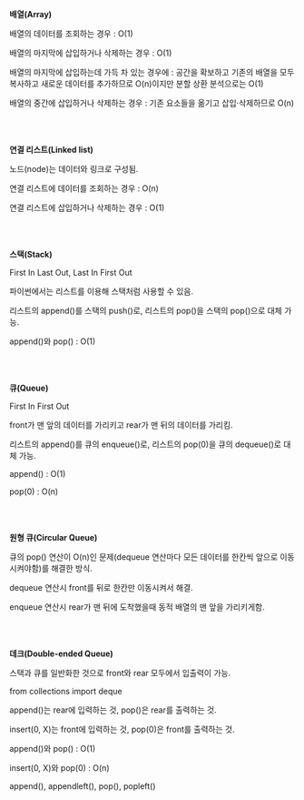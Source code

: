 **배열(Array)**

배열의 데이터를 조회하는 경우 : O(1)

배열의 마지막에 삽입하거나 삭제하는 경우 : O(1)

배열의 마지막에 삽입하는데 가득 차 있는 경우에 : 공간을 확보하고 기존의 배열을 모두 복사하고 새로운 데이터를 추가하므로 O(n)이지만 분할 상환 분석으로는 O(1)

배열의 중간에 삽입하거나 삭제하는 경우 : 기존 요소들을 옮기고 삽입·삭제하므로 O(n)

<br>

<br>

**연결 리스트(Linked list)**

노드(node)는 데이터와 링크로 구성됨.

연결 리스트에 데이터를 조회하는 경우 : O(n)

연결 리스트에 삽입하거나 삭제하는 경우 : O(1)

<br>

<br>

**스택(Stack)**

First In Last Out, Last In First Out

파이썬에서는 리스트를 이용해 스택처럼 사용할 수 있음.

리스트의 append()를 스택의 push()로, 리스트의 pop()을 스택의 pop()으로 대체 가능.

append()와 pop() : O(1)

<br>

<br>

**큐(Queue)**

First In First Out

front가 맨 앞의 데이터를 가리키고 rear가 맨 뒤의 데이터를 가리킴.

리스트의 append()를 큐의 enqueue()로, 리스트의 pop(0)을 큐의 dequeue()로 대체 가능.

append() : O(1)

pop(0) : O(n)

<br>

<br>

**원형 큐(Circular Queue)**

큐의 pop() 연산이 O(n)인 문제(dequeue 연산마다 모든 데이터를 한칸씩 앞으로 이동시켜야함)를 해결한 방식.

dequeue 연산시 front를 뒤로 한칸만 이동시켜서 해결.

enqueue 연산시 rear가 맨 뒤에 도착했을때 동적 배열의 맨 앞을 가리키게함.

<br>

<br>

**데크(Double-ended Queue)**

스택과 큐를 일반화한 것으로 front와 rear 모두에서 입출력이 가능.

from collections import deque

append()는 rear에 입력하는 것, pop()은 rear를 출력하는 것.

insert(0, X)는 front에 입력하는 것, pop(0)은 front를 출력하는 것.

append()와 pop() : O(1)

insert(0, X)와 pop(0) : O(n)

append(), appendleft(), pop(), popleft()

















